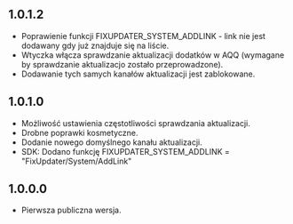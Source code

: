 1.0.1.2
-----
* Poprawienie funkcji FIXUPDATER_SYSTEM_ADDLINK - link nie jest dodawany gdy już znajduje się na liście.
* Wtyczka włącza sprawdzanie aktualizacji dodatków w AQQ (wymagane by sprawdzanie aktualizacjo zostało przeprowadzone).
* Dodawanie tych samych kanałów aktualizacji jest zablokowane.

1.0.1.0
-----
* Możliwość ustawienia częstotliwości sprawdzania aktualizacji.
* Drobne poprawki kosmetyczne.
* Dodanie nowego domyślnego kanału aktualizacji.
* SDK: Dodano funkcję FIXUPDATER_SYSTEM_ADDLINK = "FixUpdater/System/AddLink"

1.0.0.0
-----
* Pierwsza publiczna wersja.